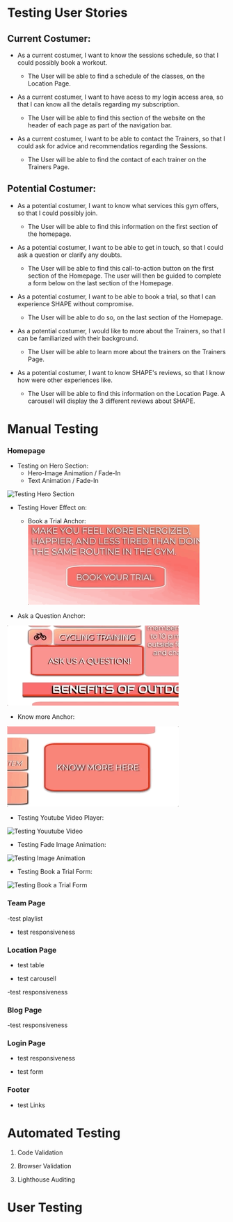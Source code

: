 # Testing User Stories

## Current Costumer:
- As a current costumer, I want to know the sessions schedule, so that I could possibly book a workout.

     - The User will be able to find a schedule of the classes, on the Location Page.

-  As a current costumer, I want to have acess to my login access area, so that I can know all the details regarding my subscription.
     - The User will be able to find this section of the website on the header of each page as part of the navigation bar.

-  As a current costumer, I want to be able to contact the Trainers, so that I could ask for advice and recommendatios regarding the Sessions.
     - The User will be able to find the contact of each trainer on the Trainers Page.

## Potential Costumer:
-  As a potential costumer, I want to know what services this gym offers, so that I could possibly join.
    - The User will be able to find this information on the first section of the homepage.

-  As a potential costumer, I want to be able to get in touch, so that I could ask a question or clarify any doubts.
    - The User will be able to find this call-to-action button on the first section of the Homepage. The user will then be guided to complete a form below on the last section of the Homepage.

- As a potential costumer, I want to be able to book a trial, so that I can experience SHAPE without compromise.
    - The User will be able to do so, on the last section of the Homepage.

-  As a potential costumer, I would like to more about the Trainers, so that I can be familiarized with their background.
    - The User will be able to learn more about the trainers on the Trainers Page.

-  As a potential costumer, I want to know SHAPE's reviews, so that I know how were other experiences like.
    - The User will be able to find this information on the Location Page. A carousell will display the 3 different reviews about SHAPE.


# Manual Testing

### Homepage

- Testing on Hero Section:
   - Hero-Image Animation / Fade-In
   - Text Animation / Fade-In 

![Testing Hero Section](assets/gif/test-hero.gif)


- Testing Hover Effect on:
   - Book a Trial Anchor:
![Testing Book Trial](assets/gif/hover-trial.gif)

 - Ask a Question Anchor:

![Testing Ask a Question](assets/gif/hover-question.gif)

- Know more Anchor:

![Testing Know More Anchor](assets/gif/hover-know.gif)

- Testing Youtube Video Player:

![Testing Youutube Video](assets/gif/test-iframe.gif)

- Testing Fade Image Animation:

![Testing Image Animation](assets/gif/test-img.gif)

- Testing Book a Trial Form:

![Testing Book a Trial Form](assets/gif/test-form.gif)


### Team Page

-test playlist

- test responsiveness


### Location Page

- test table

- test carousell

-test responsiveness


### Blog Page
 -test responsiveness
### Login Page
- test responsiveness

- test form


### Footer

- test Links


# Automated Testing 

1. Code Validation

2. Browser Validation

3. Lighthouse Auditing

# User Testing